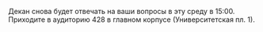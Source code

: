 Декан снова будет отвечать на ваши вопросы в эту среду в 15:00. Приходите в аудиторию 428 в главном корпусе (Университетская пл. 1).